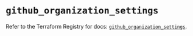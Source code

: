 # `github_organization_settings`

Refer to the Terraform Registry for docs: [`github_organization_settings`](https://registry.terraform.io/providers/integrations/github/6.0.1/docs/resources/organization_settings).
